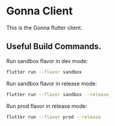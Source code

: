 # Gonna Client

This is the Gonna flutter client.

## Useful Build Commands.

Run sandbox flavor in dev mode:

```sh
flutter run --flavor sandbox
```

Run sandbox flavor in release mode:

```sh
flutter run --flavor sandbox --release
```

Run prod flavor in release mode:

```sh
flutter run --flavor prod --release
```
